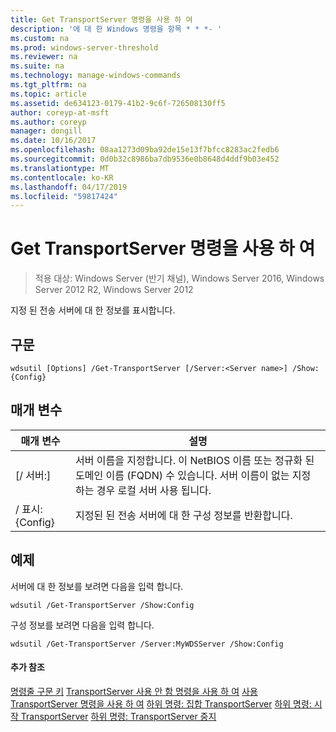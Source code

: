 ```yaml
---
title: Get TransportServer 명령을 사용 하 여
description: '에 대 한 Windows 명령을 항목 * * *- '
ms.custom: na
ms.prod: windows-server-threshold
ms.reviewer: na
ms.suite: na
ms.technology: manage-windows-commands
ms.tgt_pltfrm: na
ms.topic: article
ms.assetid: de634123-0179-41b2-9c6f-726508130ff5
author: coreyp-at-msft
ms.author: coreyp
manager: dongill
ms.date: 10/16/2017
ms.openlocfilehash: 08aa1273d09ba92de15e13f7bfcc8283ac2fedb6
ms.sourcegitcommit: 0d0b32c8986ba7db9536e0b8648d4ddf9b03e452
ms.translationtype: MT
ms.contentlocale: ko-KR
ms.lasthandoff: 04/17/2019
ms.locfileid: "59817424"
---
```

# <a name="using-the-get-transportserver-command"></a>Get TransportServer 명령을 사용 하 여

>적용 대상: Windows Server (반기 채널), Windows Server 2016, Windows Server 2012 R2, Windows Server 2012

지정 된 전송 서버에 대 한 정보를 표시합니다.
## <a name="syntax"></a>구문
```
wdsutil [Options] /Get-TransportServer [/Server:<Server name>] /Show:{Config}
```
## <a name="parameters"></a>매개 변수
|매개 변수|설명|
|-------|--------|
|[/ 서버:<Server name>]|서버 이름을 지정합니다. 이 NetBIOS 이름 또는 정규화 된 도메인 이름 (FQDN) 수 있습니다. 서버 이름이 없는 지정 하는 경우 로컬 서버 사용 됩니다.|
|/ 표시: {Config}|지정된 된 전송 서버에 대 한 구성 정보를 반환합니다.|
## <a name="BKMK_examples"></a>예제
서버에 대 한 정보를 보려면 다음을 입력 합니다.
```
wdsutil /Get-TransportServer /Show:Config
```
구성 정보를 보려면 다음을 입력 합니다.
```
wdsutil /Get-TransportServer /Server:MyWDSServer /Show:Config
```
#### <a name="additional-references"></a>추가 참조
[명령줄 구문 키](command-line-syntax-key.md)
[TransportServer 사용 안 함 명령을 사용 하 여](using-the-disable-transportserver-command.md)
[사용 TransportServer 명령을 사용 하 여](using-the-enable-transportserver-command.md)
[하위 명령: 집합 TransportServer](subcommand-set-transportserver.md)
[하위 명령: 시작 TransportServer](subcommand-start-transportserver.md)
[하위 명령: TransportServer 중지](subcommand-stop-transportserver.md)
